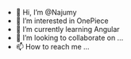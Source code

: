 - 👋 Hi, I’m @Najumy
- 👀 I’m interested in OnePiece
- 🌱 I’m currently learning Angular
- 💞️ I’m looking to collaborate on ...
- 📫 How to reach me ...

<!---
Najumy/Najumy is a ✨ special ✨ repository because its `README.md` (this file) appears on your GitHub profile.
You can click the Preview link to take a look at your changes.
--->
